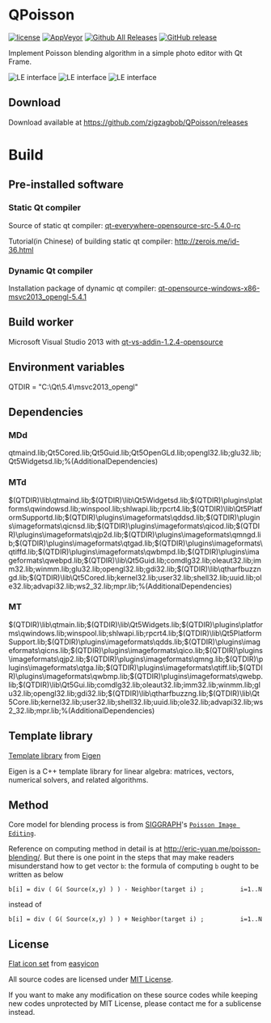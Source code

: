 QPoisson
===============

[![license](https://img.shields.io/github/license/zigzagbob/QPoisson.svg)](https://github.com/zigzagbob/QPoisson/blob/master/LICENSE)
[![AppVeyor](https://img.shields.io/appveyor/ci/zigzagbob/QPoisson.svg)](https://ci.appveyor.com/project/zigzagbob/QPoisson)
[![Github All Releases](https://img.shields.io/github/downloads/zigzagbob/QPoisson/total.svg)](https://github.com/zigzagbob/QPoisson/releases)
[![GitHub release](https://img.shields.io/github/release/zigzagbob/QPoisson.svg)](https://github.com/zigzagbob/QPoisson/releases/latest)

Implement Poisson blending algorithm in a simple photo editor with Qt Frame.

![LE interface](https://github.com/zigzagbob/zigzagbob.github.io/raw/master/RmPNG/qps.PNG)
![LE interface](https://github.com/zigzagbob/zigzagbob.github.io/raw/master/RmPNG/qpt.PNG)
![LE interface](https://github.com/zigzagbob/zigzagbob.github.io/raw/master/RmPNG/qpo.PNG)

## Download ##

Download available at <https://github.com/zigzagbob/QPoisson/releases>

# Build #

## Pre-installed software ##

### Static Qt compiler ###

Source of static qt compiler: [qt-everywhere-opensource-src-5.4.0-rc](http://download.qt.io/development_releases/qt/5.4/5.4.0-rc/single/qt-everywhere-opensource-src-5.4.0-rc.zip)

Tutorial(in Chinese) of building static qt compiler: <http://zerois.me/id-36.html>

### Dynamic Qt compiler ###

Installation package of dynamic qt compiler: [qt-opensource-windows-x86-msvc2013_opengl-5.4.1](http://download.qt.io/archive/qt/5.4/5.4.1/qt-opensource-windows-x86-msvc2013_opengl-5.4.1.exe)

## Build worker ##

Microsoft Visual Studio 2013 with [qt-vs-addin-1.2.4-opensource](http://download.qt.io/archive/vsaddin/qt-vs-addin-1.2.4-opensource.exe)

## Environment variables ##

QTDIR = "C:\Qt\5.4\msvc2013_opengl"

## Dependencies ##

### MDd ###

qtmaind.lib;Qt5Cored.lib;Qt5Guid.lib;Qt5OpenGLd.lib;opengl32.lib;glu32.lib;Qt5Widgetsd.lib;%(AdditionalDependencies)

### MTd ###

$(QTDIR)\lib\qtmaind.lib;$(QTDIR)\lib\Qt5Widgetsd.lib;$(QTDIR)\plugins\platforms\qwindowsd.lib;winspool.lib;shlwapi.lib;rpcrt4.lib;$(QTDIR)\lib\Qt5PlatformSupportd.lib;$(QTDIR)\plugins\imageformats\qddsd.lib;$(QTDIR)\plugins\imageformats\qicnsd.lib;$(QTDIR)\plugins\imageformats\qicod.lib;$(QTDIR)\plugins\imageformats\qjp2d.lib;$(QTDIR)\plugins\imageformats\qmngd.lib;$(QTDIR)\plugins\imageformats\qtgad.lib;$(QTDIR)\plugins\imageformats\qtiffd.lib;$(QTDIR)\plugins\imageformats\qwbmpd.lib;$(QTDIR)\plugins\imageformats\qwebpd.lib;$(QTDIR)\lib\Qt5Guid.lib;comdlg32.lib;oleaut32.lib;imm32.lib;winmm.lib;glu32.lib;opengl32.lib;gdi32.lib;$(QTDIR)\lib\qtharfbuzzngd.lib;$(QTDIR)\lib\Qt5Cored.lib;kernel32.lib;user32.lib;shell32.lib;uuid.lib;ole32.lib;advapi32.lib;ws2_32.lib;mpr.lib;%(AdditionalDependencies)

### MT ###

$(QTDIR)\lib\qtmain.lib;$(QTDIR)\lib\Qt5Widgets.lib;$(QTDIR)\plugins\platforms\qwindows.lib;winspool.lib;shlwapi.lib;rpcrt4.lib;$(QTDIR)\lib\Qt5PlatformSupport.lib;$(QTDIR)\plugins\imageformats\qdds.lib;$(QTDIR)\plugins\imageformats\qicns.lib;$(QTDIR)\plugins\imageformats\qico.lib;$(QTDIR)\plugins\imageformats\qjp2.lib;$(QTDIR)\plugins\imageformats\qmng.lib;$(QTDIR)\plugins\imageformats\qtga.lib;$(QTDIR)\plugins\imageformats\qtiff.lib;$(QTDIR)\plugins\imageformats\qwbmp.lib;$(QTDIR)\plugins\imageformats\qwebp.lib;$(QTDIR)\lib\Qt5Gui.lib;comdlg32.lib;oleaut32.lib;imm32.lib;winmm.lib;glu32.lib;opengl32.lib;gdi32.lib;$(QTDIR)\lib\qtharfbuzzng.lib;$(QTDIR)\lib\Qt5Core.lib;kernel32.lib;user32.lib;shell32.lib;uuid.lib;ole32.lib;advapi32.lib;ws2_32.lib;mpr.lib;%(AdditionalDependencies)

## Template library ##

[Template library](https://github.com/zigzagbob/QPoisson/tree/master/QPoisson/Eigen) from [Eigen](http://eigen.tuxfamily.org/)

Eigen is a C++ template library for linear algebra: matrices, vectors, numerical solvers, and related algorithms.

## Method ##

Core model for blending process is from [SIGGRAPH](https://www.siggraph.org//)'s [`Poisson Image Editing`](http://www.cs.jhu.edu/~misha/Fall07/Papers/Perez03.pdf).

Reference on computing method in detail is at <http://eric-yuan.me/poisson-blending/>. But there is one point in the steps that may make readers misunderstand how to get vector `b`: the formula of computing `b` ought to be written as below
```
b[i] = div ( G( Source(x,y) ) ) - Neighbor(target i) ;          i=1..N
```
instead of
```
b[i] = div ( G( Source(x,y) ) ) + Neighbor(target i) ;          i=1..N
```

## License ##

[Flat icon set](https://github.com/zigzagbob/QPoisson/tree/master/QPoisson/Resources) from [easyicon](https://www.easyicon.net/)

All source codes are licensed under [MIT License](https://opensource.org/licenses/MIT).

If you want to make any modification on these source codes while keeping new codes unprotected by MIT License, please contact me for a sublicense instead.
